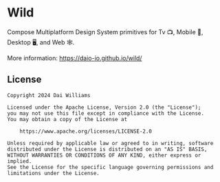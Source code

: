 # Wild

Compose Multiplatform Design System primitives for Tv 📺, Mobile 📱, Desktop 🖥️, and Web 🕸️.

More information: https://daio-io.github.io/wild/

## License
```
Copyright 2024 Dai Williams
 
Licensed under the Apache License, Version 2.0 (the "License");
you may not use this file except in compliance with the License.
You may obtain a copy of the License at

    https://www.apache.org/licenses/LICENSE-2.0

Unless required by applicable law or agreed to in writing, software
distributed under the License is distributed on an "AS IS" BASIS,
WITHOUT WARRANTIES OR CONDITIONS OF ANY KIND, either express or implied.
See the License for the specific language governing permissions and
limitations under the License.
```